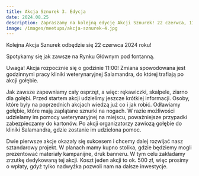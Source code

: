 ```yaml
---
title: Akcja Sznurek 3. Edycja
date: 2024.08.25
description: Zapraszamy na kolejną edycję Akcji Sznurek! 22 czerwca, 11:00, krakowski rynek.
image: /images/meetups/akcja-sznurek-4.jpg
---
```

Kolejna Akcja Sznurek odbędzie się 22 czerwca 2024 roku!

Spotykamy się jak zawsze na Rynku Głównym pod fontanną.

Uwaga! Akcja rozpocznie się o godzinie 11:00! Zmiana spowodowana jest godzinnymi pracy kliniki weterynaryjnej Salamandra, do której trafiają po akcji gołębie.

Jak zawsze zapewniamy cały osprzęt, a więc: rękawiczki, skalpele, ziarno dla gołębi. Przed startem akcji udzielimy jeszcze krótkiej informacji. Osoby, które były na poprzednich akcjach wiedzą już co i jak robić. Odławiamy gołębie, które mają zaplątane sznurki na nogach. W razie możliwości udzielamy im pomocy weterynaryjnej na miejscu, poważniejsze przypadki zabezpieczamy do kartonów. Po akcji organizatorzy zawiozą gołębie do kliniki Salamandra, gdzie zostanie im udzielona pomoc.

Dwie pierwsze akcje okazały się sukcesem i chcemy dalej rozwijać nasz sztandarowy projekt. W planach mamy kupno stolika, gdzie będziemy mogli prezentować materiały kampanijne, druk banneru. W tym celu zakładamy zrzutkę dedykowaną tej akcji. Koszt jeden akcji to ok. 500 zł, więc prosimy o wpłaty, gdyż tylko nadwyżka pozwoli nam na dalsze inwestycje.
